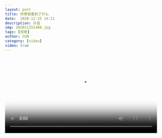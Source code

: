 ```yaml
---
layout: post
title: 你猜我看到了什么
date:  2020-11-25 14:11
description: 抖音
img: 202011251408.jpg
tags: [视频]
author: SUN
category: [video]
video: true
---
```

<video controls loop preload="auto" poster="/assets/img/202011251408.jpg" width="100%" src="https://oss.xnan.top/%E5%B8%85%E5%93%A5%E8%A7%86%E9%A2%91/SUN/%E4%BD%A0%E7%8C%9C%E6%88%91%E7%9C%8B%E5%88%B0%E4%BA%86%E4%BB%80%E4%B9%88.mp4"></video>
     
